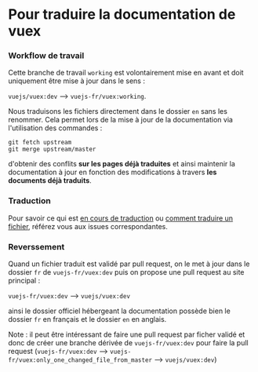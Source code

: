 # Pour traduire la documentation de vuex

### Workflow de travail

Cette branche de travail `working` est volontairement mise en avant et doit uniquement être mise à jour dans le sens :

`vuejs/vuex:dev` --> `vuejs-fr/vuex:working`.

Nous traduisons les fichiers directement dans le dossier `en` sans les renommer. Cela permet lors de la mise à jour de la documentation via l'utilisation des commandes :

```
git fetch upstream
git merge upstream/master
```

d'obtenir des conflits **sur les pages déjà traduites** et ainsi maintenir la documentation à jour en fonction des modifications à travers **les documents déjà traduits**.

### Traduction

Pour savoir ce qui est [en cours de traduction](https://github.com/vuejs-fr/vuex/issues/1) ou [comment traduire un fichier](https://github.com/vuejs-fr/vuex/issues/2), référez vous aux issues correspondantes.

### Reverssement

Quand un fichier traduit est validé par pull request, on le met à jour dans le dossier `fr` de `vuejs-fr/vuex:dev` puis on propose une pull request au site principal :

`vuejs-fr/vuex:dev` --> `vuejs/vuex:dev`

ainsi le dossier officiel hébergeant la documentation possède bien le dossier `fr` en français et le dossier `en` en anglais.

Note : il peut être intéressant de faire une pull request par ficher validé et donc de créer une branche dérivée de `vuejs-fr/vuex:dev` pour faire la pull request (`vuejs-fr/vuex:dev` --> `vuejs-fr/vuex:only_one_changed_file_from_master` --> `vuejs/vuex:dev`)
